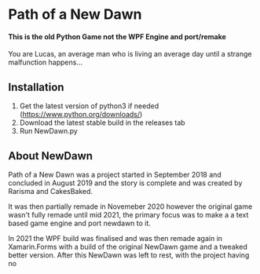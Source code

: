 # Path of a New Dawn
#### This is the old Python Game not the WPF Engine and port/remake
You are Lucas, an average man who is living an average day until a strange malfunction happens...

## Installation
1) Get the latest version of python3 if needed (https://www.python.org/downloads/)
2) Download the latest stable build in the releases tab
3) Run NewDawn.py

## About NewDawn

Path of a New Dawn was a project started in September 2018 and concluded in August 2019 and the story is complete and was created by Rarisma and CakesBaked.

It was then partially remade in Novemeber 2020 however the original game wasn't fully remade until mid 2021, the primary focus was to make a a text based game engine and port newdawn to it.

In 2021 the WPF build was finalised and was then remade again in Xamarin.Forms with a build of the original NewDawn game and a tweaked better version.
After this NewDawn was left to rest, with the project having no
